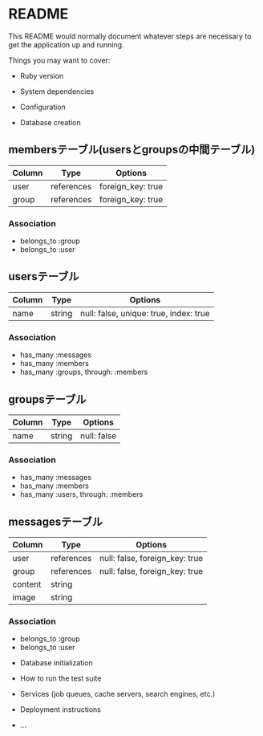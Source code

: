 # README

This README would normally document whatever steps are necessary to get the
application up and running.

Things you may want to cover:

* Ruby version

* System dependencies

* Configuration

* Database creation


## membersテーブル(usersとgroupsの中間テーブル)

|Column|Type|Options|
|------|----|-------|
|user|references|foreign_key: true|
|group|references|foreign_key: true|

### Association
- belongs_to :group
- belongs_to :user


## usersテーブル

|Column|Type|Options|
|------|----|-------|
|name|string|null: false, unique: true, index: true|

### Association
- has_many :messages
- has_many :members
- has_many :groups, through: :members


## groupsテーブル

|Column|Type|Options|
|------|----|-------|
|name|string|null: false|


### Association
- has_many :messages
- has_many :members
- has_many :users, through: :members



## messagesテーブル

|Column|Type|Options|
|------|----|-------|
|user|references|null: false, foreign_key: true|
|group|references|null: false, foreign_key: true|
|content|string|
|image|string|

### Association
- belongs_to :group
- belongs_to :user




* Database initialization

* How to run the test suite

* Services (job queues, cache servers, search engines, etc.)

* Deployment instructions

* ...

